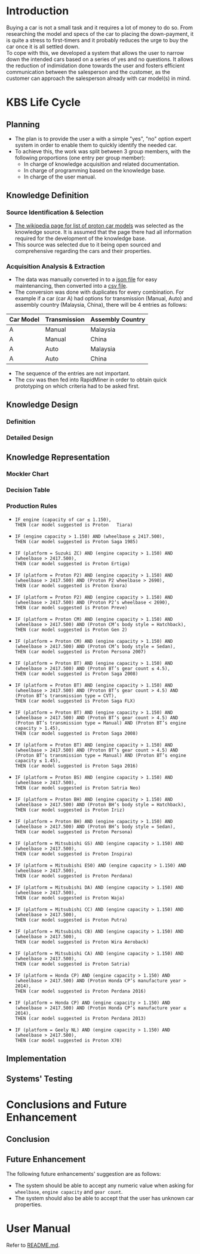 # Introduction
Buying a car is not a small task and it requires a lot of money to do so. From researching the model and specs of the car to placing the down-payment, it is quite a stress to first-timers and it probably reduces the urge to buy the car once it is all settled down.  
To cope with this, we developed a system that allows the user to narrow down the intended cars based on a series of yes and no questions. It allows the reduction of indimidation done towards the user and fosters efficient communication between the salesperson and the customer, as the customer can approach the salesperson already with car model(s) in mind.

# KBS Life Cycle
## Planning
- The plan is to provide the user a with a simple "yes", "no" option expert system in order to enable them to quickly identify the needed car.
- To achieve this, the work was split between 3 group members, with the following proportions (one entry per group member):
  - In charge of knowledge acquisition and related documentation.
  - In charge of programming based on the knowledge base.
  - In charge of the user manual.

## Knowledge Definition
### Source Identification & Selection
- [The wikipedia page for list of proton car models](https://en.wikipedia.org/wiki/List_of_Proton_car_models) was selected as the knowledge source. It is assumed that the page there had all information required for the development of the knowledge base.
- This source was selected due to it being open sourced and comprehensive regarding the cars and their properties.

### Acquisition Analysis & Extraction
- The data was manually converted in to a [json file](./dataSource/carList.json) for easy maintenancing, then converted into a [csv file](./dataSource/carList.csv).
- The conversion was done with duplicates for every combination. For example if a car (car A) had options for transmission (Manual, Auto) and assembly country (Malaysia, China), there will be 4 entries as follows:

| Car Model | Transmission | Assembly Country |
| --- | --- | --- |
| A | Manual | Malaysia |
| A | Manual | China |
| A | Auto | Malaysia |
| A | Auto | China

- The sequence of the entries are not important.
- The csv was then fed into RapidMiner in order to obtain quick prototyping on which criteria had to be asked first.

## Knowledge Design
### Definition


### Detailed Design


## Knowledge Representation
### Mockler Chart


### Decision Table


### Production Rules
- ```
  IF engine (capacity of car ≤ 1.150), 
  THEN (car model suggested is Proton   Tiara)
  ```

- ```
  IF (engine capacity > 1.150) AND (wheelbase ≤ 2417.500),
  THEN (car model suggested is Proton Saga 1985)
  ```

- ```
  IF (platform = Suzuki ZC) AND (engine capacity > 1.150) AND (wheelbase > 2417.500),
  THEN (car model suggested is Proton Ertiga)
  ```

- ```
  IF (platform = Proton P2) AND (engine capacity > 1.150) AND (wheelbase > 2417.500) AND (Proton P2 wheelbase > 2690),
  THEN (car model suggested is Proton Exora)
  ```

- ```
  IF (platform = Proton P2) AND (engine capacity > 1.150) AND (wheelbase > 2417.500) AND (Proton P2’s wheelbase < 2690),
  THEN (car model suggested is Proton Preve)
  ```

- ```
  IF (platform = Proton CM) AND (engine capacity > 1.150) AND (wheelbase > 2417.500) AND (Proton CM’s body style = Hatchback),
  THEN (car model suggested is Proton Gen 2)
  ```

- ```
  IF (platform = Proton CM) AND (engine capacity > 1.150) AND (wheelbase > 2417.500) AND (Proton CM’s body style = Sedan),
  THEN (car model suggested is Proton Persona 2007)
  ```

- ```
  IF (platform = Proton BT) AND (engine capacity > 1.150) AND (wheelbase > 2417.500) AND (Proton BT’s gear count ≤ 4.5),
  THEN (car model suggested is Proton Saga 2008)
  ```

- ```
  IF (platform = Proton BT) AND (engine capacity > 1.150) AND (wheelbase > 2417.500) AND (Proton BT’s gear count > 4.5) AND (Proton BT’s transmission type = CVT),
  THEN (car model suggested is Proton Saga FLX)
  ```

- ```
  IF (platform = Proton BT) AND (engine capacity > 1.150) AND (wheelbase > 2417.500) AND (Proton BT’s gear count > 4.5) AND (Proton BT’s transmission type = Manual) AND (Proton BT’s engine capacity > 1.45),
  THEN (car model suggested is Proton Saga 2008)
  ```

- ```
  IF (platform = Proton BT) AND (engine capacity > 1.150) AND (wheelbase > 2417.500) AND (Proton BT’s gear count > 4.5) AND (Proton BT’s transmission type = Manual) AND (Proton BT’s engine capacity ≤ 1.45),
  THEN (car model suggested is Proton Saga 2016)
  ```

- ```
  IF (platform = Proton BS) AND (engine capacity > 1.150) AND (wheelbase > 2417.500),
  THEN (car model suggested is Proton Satria Neo)
  ```

- ```
  IF (platform = Proton BH) AND (engine capacity > 1.150) AND (wheelbase > 2417.500) AND (Proton BH’s body style = Hatchback),
  THEN (car model suggested is Proton Iriz)
  ```

- ```
  IF (platform = Proton BH) AND (engine capacity > 1.150) AND (wheelbase > 2417.500) AND (Proton BH’s body style = Sedan),
  THEN (car model suggested is Proton Persona)
  ```

- ```
  IF (platform = Mitsubishi GS) AND (engine capacity > 1.150) AND (wheelbase > 2417.500),
  THEN (car model suggested is Proton Inspira)
  ```

- ```
  IF (platform = Mitsubishi E50) AND (engine capacity > 1.150) AND (wheelbase > 2417.500),
  THEN (car model suggested is Proton Perdana)
   ```

- ```
  IF (platform = Mitsubishi DA) AND (engine capacity > 1.150) AND (wheelbase > 2417.500),
  THEN (car model suggested is Proton Waja)
  ```

- ```
  IF (platform = Mitsubishi CC) AND (engine capacity > 1.150) AND (wheelbase > 2417.500),
  THEN (car model suggested is Proton Putra)
  ```

- ```
  IF (platform = Mitsubishi CB) AND (engine capacity > 1.150) AND (wheelbase > 2417.500),
  THEN (car model suggested is Proton Wira Aeroback)
  ```

- ```
  IF (platform = Mitsubishi CA) AND (engine capacity > 1.150) AND (wheelbase > 2417.500),
  THEN (car model suggested is Proton Satria)
  ```

- ```
  IF (platform = Honda CP) AND (engine capacity > 1.150) AND (wheelbase > 2417.500) AND (Proton Honda CP’s manufacture year > 2014),
  THEN (car model suggested is Proton Perdana 2016)
  ```

- ```
  IF (platform = Honda CP) AND (engine capacity > 1.150) AND (wheelbase > 2417.500) AND (Proton Honda CP’s manufacture year ≤ 2014),
  THEN (car model suggested is Proton Perdana 2013)
  ```

- ```
  IF (platform = Geely NL) AND (engine capacity > 1.150) AND (wheelbase > 2417.500),
  THEN (car model suggested is Proton X70)
  ```


## Implementation


## Systems' Testing


# Conclusions and Future Enhancement
## Conclusion


## Future Enhancement
The following future enhancements' suggestion are as follows:
- The system should be able to accept any numeric value when asking for `wheelbase`, `engine capacity` and `gear count`.
- The system should also be able to accept that the user has unknown car properties.


# User Manual
Refer to [README.md](./README.md).